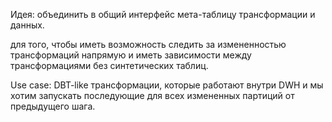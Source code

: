 Идея: объединить в общий интерфейс мета-таблицу трансформации и данных.

для того, чтобы иметь возможность следить за измененностью трансформаций
напрямую и иметь зависимости между трансформациями без синтетических таблиц.

Use case: DBT-like трансформации, которые работают внутри DWH и мы хотим
запускать последующие для всех измененных партиций от предыдущего шага.